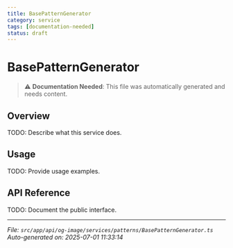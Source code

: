```yaml
---
title: BasePatternGenerator
category: service
tags: [documentation-needed]
status: draft
---
```


# BasePatternGenerator

> ⚠️ **Documentation Needed**: This file was automatically generated and needs content.

## Overview

TODO: Describe what this service does.

## Usage

TODO: Provide usage examples.

## API Reference

TODO: Document the public interface.

---

*File: `src/app/api/og-image/services/patterns/BasePatternGenerator.ts`*  
*Auto-generated on: 2025-07-01 11:33:14*
